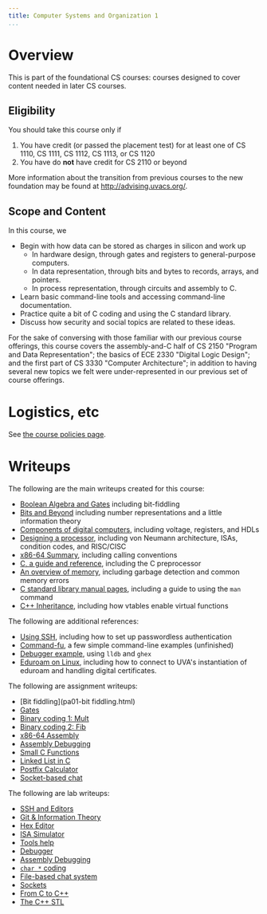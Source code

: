```yaml
---
title: Computer Systems and Organization 1
...
```


# Overview 

This is part of the foundational CS courses:
courses designed to cover content needed in later CS courses.

## Eligibility

You should take this course only if

1. You have credit (or passed the placement test) for at least one of CS 1110, CS 1111, CS 1112, CS 1113, or CS 1120
1. You have do **not** have credit for CS 2110 or beyond

More information about the transition from previous courses to the new foundation
may be found at <http://advising.uvacs.org/>.

## Scope and Content

In this course, we 

- Begin with how data can be stored as charges in silicon and work up
    - In hardware design, through gates and registers to general-purpose computers.
    - In data representation, through bits and bytes to records, arrays, and pointers.
    - In process representation, through circuits and assembly to C.
- Learn basic command-line tools and accessing command-line documentation.
- Practice quite a bit of C coding and using the C standard library.
- Discuss how security and social topics are related to these ideas.

For the sake of conversing with those familiar with our previous course offerings,
this course covers the assembly-and-C half of CS 2150 "Program and Data Representation";
the basics of ECE 2330 "Digital Logic Design";
and the first part of CS 3330 "Computer Architecture";
in addition to having several new topics we felt were under-represented in our
previous set of course offerings.

# Logistics, etc

See [the course policies page](policies.html).

# Writeups

The following are the main writeups created for this course:

- [Boolean Algebra and Gates](bool.html) including bit-fiddling
- [Bits and Beyond](bits.html) including number representations and a little information theory
- [Components of digital computers](parts.html), including voltage, registers, and HDLs
- [Designing a processor](isa.html), including von Neumann architecture, ISAs, condition codes, and RISC/CISC
- [x86-64 Summary](x86.html), including calling conventions
- [C, a guide and reference](c.html), including the C preprocessor
- [An overview of memory](memory.html), including garbage detection and common memory errors
- [C standard library manual pages](manpage.html), including a guide to using the `man` command
- [C++ Inheritance](vtable.html), including how vtables enable virtual functions

The following are additional references:

- [Using SSH](help-ssh.html), including how to set up passwordless authentication
- [Command-fu](command-fu.html), a few simple command-line examples (unfinished)
- [Debugger example](cmdadd.html), using `lldb` and `ghex`
- [Eduroam on Linux](//www.cs.virginia.edu/luther/tips/linux-at-uva.html), including how to connect to UVA's instantiation of eduroam and handling digital certificates.

The following are assignment writeups:

- [Bit fiddling](pa01-bit fiddling.html)
- [Gates](pa02-worksheet.html)
- [Binary coding 1: Mult](pa03-mult.html)
- [Binary coding 2: Fib](pa04-fib.html)
- [x86-64 Assembly](pa05-assembly.html)
- [Assembly Debugging](pa06-bomb.html)
- [Small C Functions](pa07-smallc.html)
- [Linked List in C](pa08-linkedlist.html)
- [Postfix Calculator](pa09-postfix.html)
- [Socket-based chat](pa10-schat.html)

The following are lab writeups:

- [SSH and Editors](lab00-ssh-ed.html)
- [Git & Information Theory](lab01-git-infotheory.html)
- [Hex Editor](lab02-hex-editor.html)
- [ISA Simulator](lab03-simulator.html)
- [Tools help](lab04-tools.html)
- [Debugger](lab05-debugger.html)
- [Assembly Debugging](lab06-bomb.html)
- [`char *` coding](lab07-char*.html)
- [File-based chat system](lab08-fchat.html)
- [Sockets](lab09-sockets.html)
- [From C to C++](lab10-cpp.html)
- [The C++ STL](lab11-stl.html)


